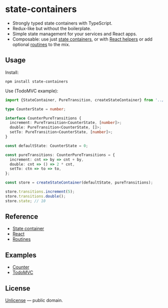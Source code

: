 # state-containers

- Strongly typed state containers with TypeScript.
- Redux-like but without the boilerplate.
- Simple state management for your services and React apps.
- Composable: use just [state containers](./docs/State-container.md), or with [React helpers](./docs/React.md) or add optional [routines](./docs/Routines.md) to the mix.


## Usage

Install:

```
npm install state-containers
```

Use (TodoMVC example):

```ts
import {StateContainer, PureTransition, createStateContainer} from '../../src';

type CounterState = number;

interface CounterPureTransitions {
  increment: PureTransition<CounterState, [number]>;
  double: PureTransition<CounterState, []>;
  setTo: PureTransition<CounterState, [number]>;
}

const defaultState: CounterState = 0;

const pureTransitions: CounterPureTransitions = {
  increment: cnt => by => cnt + by,
  double: cnt => () => 2 * cnt,
  setTo: ctn => to => to,
};

const store = createStateContainer(defaultState, pureTransitions);

store.transitions.increment(5);
store.transitions.double();
store.state; // 10
```


## Reference

- [State container](./docs/State-container.md)
- [React](./docs/React.md)
- [Routines](./docs/Routines.md)


## Examples

- [Counter](./examples/counter)
- [TodoMVC](./examples/todomvc)


## License

[Unlicense](LICENSE) &mdash; public domain.
